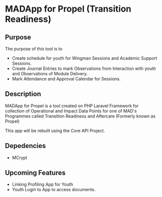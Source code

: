 # MADApp for Propel (Transition Readiness)

## Purpose

The purpose of this tool is to
* Create schedule for youth for Wingman Sessions and Academic Support Sessions.
* Create Journal Entries to mark Observations from Interaction with youth and Observations of Module Delivery.
* Mark Attendance and Approval Calendar for Sessions.

## Description

MADApp for Propel is a tool created on PHP Laravel Framework for collection of Operational and Impact Data Points for one of MAD's Programmes called Transition Readiness and Aftercare (Formerly known as Propel)

This app will be rebuilt using the Core API Project. 

## Depedencies

* MCrypt


## Upcoming Features
* Linking Profiling App for Youth
* Youth Login to App to access documents.
